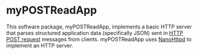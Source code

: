 myPOSTReadApp
===============

This software package, myPOSTReadApp,
implements a basic HTTP server
that parses structured application data (specifically JSON)
sent in [HTTP POST request][http_request] messages from clients.
myPOSTReadApp uses [NanoHttpd][nanohttpd] to implement an
HTTP server.

[http_request]: https://www.w3schools.com/tags/ref_httpmethods.asp
[nanohttpd]: https://github.com/NanoHttpd/nanohttpd
